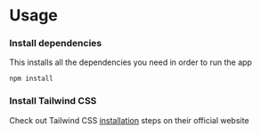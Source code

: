 # Usage

### Install dependencies

This installs all the dependencies you need in order to run the app

```
npm install
```

### Install Tailwind CSS

Check out Tailwind CSS [installation](https://tailwindcss.com/docs/installation) steps on their official website
